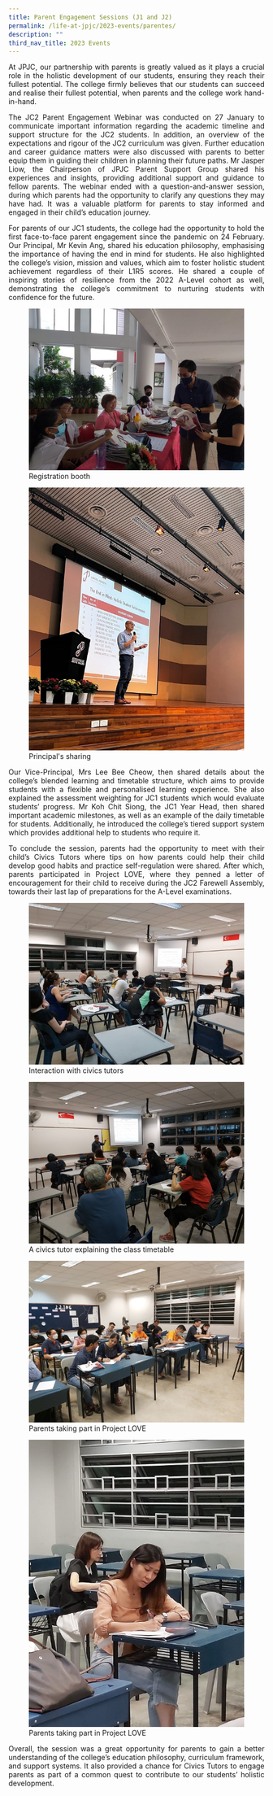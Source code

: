 ```yaml
---
title: Parent Engagement Sessions (J1 and J2)
permalink: /life-at-jpjc/2023-events/parentes/
description: ""
third_nav_title: 2023 Events
---
```

<div align="justify">

<p>At JPJC, our partnership with parents is greatly valued as it plays a crucial role in the holistic development of our students, ensuring they reach their fullest potential. The college firmly believes that our students can succeed and realise their fullest potential, when parents and the college work hand-in-hand.&nbsp;</p>

<p>The JC2 Parent Engagement Webinar was conducted on 27 January to communicate important information regarding the academic timeline and support structure for the JC2 students. In addition, an overview of the expectations and rigour of the JC2 curriculum was given. Further education and career guidance matters were also discussed with parents to better equip them in guiding their children in planning their future paths. Mr Jasper Liow, the Chairperson of JPJC Parent Support Group shared his experiences and insights, providing additional support and guidance to fellow parents. The webinar ended with a question-and-answer session, during which parents had the opportunity to clarify any questions they may have had. It was a valuable platform for parents to stay informed and engaged in their child’s education journey.</p>

<p>For parents of our JC1 students, the college had the opportunity to hold the first face-to-face parent engagement since the pandemic on 24 February. Our Principal, Mr Kevin Ang, shared his education philosophy, emphasising the importance of having the end in mind for students. He also highlighted the college’s vision, mission and values, which aim to foster holistic student achievement regardless of their L1R5 scores. He shared a couple of inspiring stories of resilience from the 2022 A-Level cohort as well, demonstrating the college’s commitment to nurturing students with confidence for the&nbsp;future.
</p>

<figure>
<img src="/images/Life%20@%20JPJC/2023%20Events/Parent%20Engagement%20Sessions/Photo%201%20-%20Registration%20booth.jpeg">
<figcaption>
Registration booth</figcaption></figure>	
	
<figure>
<img src="/images/Life%20@%20JPJC/2023%20Events/Parent%20Engagement%20Sessions/Photo%202%20-%20Principal_s%20sharing.jpeg">
<figcaption>Principal's sharing</figcaption></figure>	
	
<p>Our Vice-Principal, Mrs Lee Bee Cheow, then shared details about the college’s blended learning and timetable structure, which aims to provide students with a flexible and personalised learning experience. She also explained the assessment weighting for JC1 students which would evaluate students’ progress. Mr Koh Chit Siong, the JC1 Year Head, then shared important academic milestones, as well as an example of the daily timetable for students. Additionally, he introduced the college’s tiered support system which provides additional help to students who require it.</p>

<p>To conclude the session, parents had the opportunity to meet with their child’s Civics Tutors where tips on how parents could help their child develop good habits and practice self-regulation were shared. After which, parents participated in Project LOVE, where they penned a letter of encouragement for their child to receive during the JC2 Farewell Assembly, towards their last lap of preparations for the A-Level examinations.	</p>
	
<figure>
<img src="/images/Life%20@%20JPJC/2023%20Events/Parent%20Engagement%20Sessions/Photo%203%20-%20Interaction%20with%20civics%20tutors.jpeg"><figcaption>Interaction with civics tutors</figcaption></figure>	

<figure>
<img src="/images/Life%20@%20JPJC/2023%20Events/Parent%20Engagement%20Sessions/Photo%204%20-%20A%20civics%20tutor%20explaining%20the%20class_%20timetable.jpeg">
<figcaption>A civics tutor explaining the class timetable</figcaption></figure>	
<figure>
<img src="/images/Life%20@%20JPJC/2023%20Events/Parent%20Engagement%20Sessions/Photo%205%20-%20Parents%20taking%20part%20in%20Project%20LOVE.jpeg">
<figcaption>Parents taking part in Project LOVE</figcaption></figure>	
	
<figure>
<img src="/images/Life%20@%20JPJC/2023%20Events/Parent%20Engagement%20Sessions/Photo%206%20-%20Parents%20taking%20part%20in%20Project%20LOVE.jpeg">
<figcaption>Parents taking part in Project LOVE</i></figcaption></figure>	

<p>Overall, the session was a great opportunity for parents to gain a better understanding of the college’s education philosophy, curriculum framework, and support systems. It also provided a chance for Civics Tutors to engage parents as part of a common quest to contribute to our students’ holistic development.</p>	
</div>